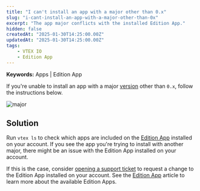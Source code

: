 ```yaml
---
title: "I can't install an app with a major other than 0.x"
slug: "i-cant-install-an-app-with-a-major-other-than-0x"
excerpt: "The app major conflicts with the installed Edition App."
hidden: false
createdAt: "2025-01-30T14:25:00.00Z"
updatedAt: "2025-01-30T14:25:00.00Z"
tags:
    - VTEX IO
    - Edition App
---
```


**Keywords:** Apps | Edition App

If you're unable to install an app with a major [version](https://developers.vtex.com/docs/guides/vtex-io-documentation-releasing-a-new-app-version#understanding-app-versioning) other than `0.x`, follow the instructions below.

![major](https://cdn.jsdelivr.net/gh/vtexdocs/dev-portal-content@main/images/development-0.png)

## Solution

Run `vtex ls` to check which apps are included on the [Edition App](https://developers.vtex.com/docs/guides/vtex-io-documentation-edition-app) installed on your account. If you see the app you're trying to install with another major, there might be an issue with the Edition App installed on your account.

If this is the case, consider [opening a support ticket](https://support.vtex.com/hc/en-us/requests) to request a change to the Edition App installed on your account. See the [Edition App](https://developers.vtex.com/docs/guides/vtex-io-documentation-edition-app) article to learn more about the available Edition Apps.

